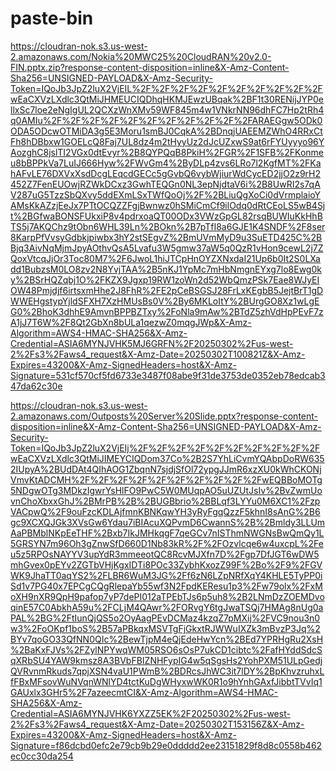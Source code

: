 # paste-bin

https://cloudran-nok.s3.us-west-2.amazonaws.com/Nokia%20MWC25%20CloudRAN%20v2.0-FIN.pptx.zip?response-content-disposition=inline&X-Amz-Content-Sha256=UNSIGNED-PAYLOAD&X-Amz-Security-Token=IQoJb3JpZ2luX2VjEIL%2F%2F%2F%2F%2F%2F%2F%2F%2F%2FwEaCXVzLXdlc3QtMiJHMEUCIQDhqHKMJEwzUBqak%2BF1t30RENijJYP0ellxSc7loe2eNgIgUL2QCXzWnXMv59WF845m4w1VNkrNN96dhFC7Hp2tRh4q0AMIu%2F%2F%2F%2F%2F%2F%2F%2F%2F%2F%2FARAEGgw5ODk0ODA5ODcwOTMiDA3g5E3Moru1smBJ0CqkA%2BDnqjUAEEMZWhO4RRxCtFh8hDBbxw1GOELcQ8Faj7UL8dz4m2tHyyUz2dJcUZxwS9at6rFYUyyyo96YAozghC8jslTI2VGx0dtEvyr%2B8QYPQqB8PkiH%2FGR%2F1SFB%2FKonmeu8bBPPkVa7LuIJ666Hyw%2FWvGm4%2ByDLp4zvs6LRo7l2KgfMT%2FKahAFvLE76DXVxXsdDcgLEqcdGECc5gGvbQ6vybWjiurWdCycED2jjO2z9rH2452Z7FenEUOwjRZWkDCxz3GwhTEQGn0NL3epNjdtaV6i%2B8UwRI2s7qAV287uG5TzzSbQXvy5ddEXmLSxTWfQoOj%2F%2BLiuQgXoCi0dVrmplaioYAMsKkAZzjEeJx7PTtOCQZZFgjBwnwz0hSMiCmCf9ilOdq0dRtCEoLS5wB4Sjt%2BGfwaBONSFUkxiP8v4pdrxoaQT00ODx3VWzGpGL82rsqBUWIuKkHhBTS5j7AKQChz9tObn6WHL39Ln%2BOkn%2B7pTfI8a6GJE1K4SNDF%2F8ser8KarpPfVvsyGdbkjpiwbx3hY2stSEgvZ%2BmUVmMyD9u3SuETD425C%2BBjq3AivNqMjmJpyAOthvQsA5Lvafu3W5gmw37aW5q0QzR1vHon9cewL2j7ZQoxVtcqJjOr3Toc80M7%2F6JwoL1hiJTCpHnOYZXNxdaI21Up6b0It2S0LXadd1BubzsM0LO8zv2N8YvjTAA%2B5nKJ1YpMc7mHbNmgnEYxg7lo8Ewg0ky%2BSrHQZqbj1O%2FKZX9Jgxp19RW1zoWn2d52WbQmzPSk7Eae8WJyEIOW48Pmjdjf6irtsxmHhe2J8FhR%2FE2pCeBSGSJ28FrLxKEgbB5JejtBrT1gDWWEHgstypYjldSFXH7XzHMUsBs0V%2By6MKLoItY%2BUrgGO8Xz1wLgEG0%2BhoK3dhhE9AmvnBPPBZTxy%2FoNla9mAw%2BTdZ5zhVdHpPEvF7zA1jJ7T6W%2F8Qt2GbXn8bULa1qezwZ0mqgJWp&X-Amz-Algorithm=AWS4-HMAC-SHA256&X-Amz-Credential=ASIA6MYNJVHK5MJ6GRFN%2F20250302%2Fus-west-2%2Fs3%2Faws4_request&X-Amz-Date=20250302T100821Z&X-Amz-Expires=43200&X-Amz-SignedHeaders=host&X-Amz-Signature=531cf570cf5fd6733e3487f08abe9f31de3753de0352eb78edcab347da62c30e



https://cloudran-nok.s3.us-west-2.amazonaws.com/Outposts%20Server%20Slide.pptx?response-content-disposition=inline&X-Amz-Content-Sha256=UNSIGNED-PAYLOAD&X-Amz-Security-Token=IQoJb3JpZ2luX2VjEIj%2F%2F%2F%2F%2F%2F%2F%2F%2F%2FwEaCXVzLXdlc3QtMiJIMEYCIQDom37Co%2B2S7YhLiCvmYQAbpDoRW6352IUpyA%2BUdDAt4QIhAOG1ZbqnN7sjdjSfOl72ypgJJmR6xzXU0kWhCKONjVmvKtADCMH%2F%2F%2F%2F%2F%2F%2F%2F%2F%2FwEQBBoMOTg5NDgwOTg3MDkzIgwrYsHlFO9PwC5W0MUqpAO5uUZUtJsIv%2BvZwmUovnChoXbxxGhJ%2BMrPB%2B%2BUGBbrio%2BBLqf3LYYu0M6XC1%2FzpVACpwQ%2F9ouFzcKDLAjfmnKBNKqwYH3yRyFgqQzzF5khnI8sAnG%2B6gc9XCXQJGk3XVsGw6Ydau7iBIAcuXQPvmD6CwannS%2B%2Bmldy3LLUmAaPBMblNKpEeTHF%2Bxb7IkJMHkqgF7qeGCv7nISThmNWGNsBwQmQy1L5GRSYN7m96Oh3gZnwSfD660D1Nb83kR%2F%2FOzvlcqe6w4uxcpL%2Feu5z5RPOsNAYYV3upYdR3mmeeotQC8RcvMJXfn7D%2Fgp7DfJGT6wDW5mhGvex0pEYv2ZGTbVHjKgxIDTi8POc33ZybhKxozZ99F%2Bo%2F9%2FGVWK9JhaTT0aqYS2%2FLBR6WuM3JG%2Ff6zN6LZpNRfXqY4KHLE5TyPP0iSd1v7PG40x7EPCgCQgRlepaYb55wf3N2FpdKEResu1p3%2Fw79olx%2FxMoXH9nXR9QpH9pafop7yP7dePI012aTPEbTJs6p5uh8%2B2LNmDzZOEMDvoqinE57C0AbkhA59u%2FCLjM4QAwr%2FORvgY6tgJwaTSQj7HMAg8nUg0aPAL%2BG%2FtIunQjQS5o2OyAagPEvDCMaz4kzqZ7pMXij%2FVC9nou3n0w3%2FoOKpf1boS%2B57aPBkqxMSVTgFjGkxtRJWWuIXZk3mBvzP3Jq%2BYv7qoGO33QfNN0QIc%2BewTjpM4eQjEdeHwYcn%2BEd7YPRHgRu2XsH%2BaKxFJVs%2FZylNPYwqWM05RSO6sOsP7ukCD1cibtc%2FafHYddSdcSqXRbSU4YAW9kmsz8A3BVbFBIZNHFypIG4w5qSgsHs2YohPXM51ULpGedjQVRvnmRkuds7qpjXSN4vaU1PWmB%2BDRcsJhWC3it7lDY%2BpKhvzruhxLfFBxMFsovWuNVqnWNlYD4tctKuDgWHyxwWK0R1o9hYnhGAxfJibbtTVvIq1GAUxlx3GHr5%2F7azeecmtCI&X-Amz-Algorithm=AWS4-HMAC-SHA256&X-Amz-Credential=ASIA6MYNJVHK6YXZZ5EK%2F20250302%2Fus-west-2%2Fs3%2Faws4_request&X-Amz-Date=20250302T153156Z&X-Amz-Expires=43200&X-Amz-SignedHeaders=host&X-Amz-Signature=f86dcbd0efc2e79cb9b29e0ddddd2ee23151829f8d8c0558b462ec0cc30da254
